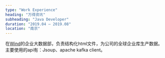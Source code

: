 ```yaml
---
type: "Work Experience"
heading: "万得资讯"
subheading: "Java Developer"
duration: "2019.04 – 2019.08"
location: "南京"
---
```


在<a href="https://www.wind.com.cn" target="_blank">Wind</a>的企业大数据部，负责结构化html文件，为公司的全球企业库生产数据。主要使用的api有：Jsoup、apache kafka client。